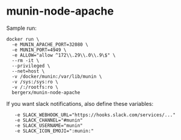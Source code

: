 # munin-node-apache

Sample run:

```
docker run \
  -e MUNIN_APACHE_PORT=32080 \
  -e MUNIN_PORT=4949 \
  -e ALLOW="allow ^172\\.29\\.0\\.9\$" \
  --rm -it \
  --privileged \
  --net=host \
  -v /docker/munin:/var/lib/munin \
  -v /sys:/sys:ro \
  -v /:/rootfs:ro \
  bergerx/munin-node-apache
```

If you want slack notifications, also define these variables:

```
   -e SLACK_WEBHOOK_URL="https://hooks.slack.com/services/..."
   -e SLACK_CHANNEL="#munin"
   -e SLACK_USERNAME="munin"
   -e SLACK_ICON_EMOJI=":munin:"
```

